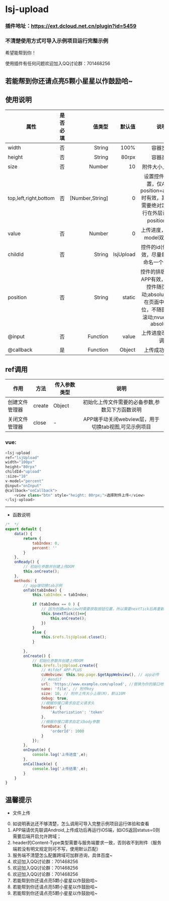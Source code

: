 # lsj-upload

### 插件地址：https://ext.dcloud.net.cn/plugin?id=5459

### 不清楚使用方式可导入示例项目运行完整示例

希望能帮到你！

使用插件有任何问题欢迎加入QQ讨论群：701468256

若能帮到你还请点亮5颗小星星以作鼓励哈~
---

## 使用说明
| 属性		| 是否必填	|  值类型	| 默认值	| 说明			|
| --------- | -------- 	| -----: 	| --: 	| :------------:|
| width		|	否 		| String	|100%	| 容器宽度		|
| height	|	否 		| String	|80rpx	| 容器高度		|
| size		|	否 		| Number	|10		| 附件大小上限(M)|
| top,left,right,bottom		|	否 		| [Number,String]	|0		| 设置控件绝对位置，仅App端position=absolute时有效，其他端若需要绝对定位可自行在外层设置css position样式|
| value		|	否 		| Number	|0		| 上传进度，通过v-model双向绑定|
| childId	|	否 		| String	|lsjUpload| 控件的id(仅APP有效，尽量每个控件命名一个唯一Id)|
| position	|	否 		| String	|static	| 控件的排版位置(仅APP有效，static=控件随页面滚动;absolute=控件在页面中绝对定位，不随窗口内容滚动;nvue仅支持absolute)|
| @input	|	否 		| Function	|value	| 上传进度改变时回调|
| @callback	|	是 		| Function	|Object	| 上传成功时回调	|

## ref调用
|作用 | 方法| 传入参数类型|  说明|
|---- | --------- | -------- | :--: |
|创建文件管理器| create|Object| 初始化上传文件需要的必备参数,参数见下方函数说明|
|关闭文件管理器| close|-		| APP端手动关闭webview层，用于切换tab视图,可见示例项目|

### vue:
``` javascript
<lsj-upload 
ref="lsjUpload"
width="100px"
height="80rpx"
childId="upload"
:size="10"
v-model="percent"
@input="onInput"
@callback="onCallback">
	<view class="btn" style="height: 80rpx;">选择附件上传</view>
</lsj-upload>
```

---
* 函数说明


``` javascript
/*  */
export default {
	data() {
		return {
			tabIndex: 0,
			percent: ''
		}
	},
	onReady() {
		// 初始化参数并创建上传DOM
		this.onCreate();
	},
	methods: {
		// app端切换tab示例
		onTab(tabIndex) {
			this.tabIndex = tabIndex;
			
			if (tabIndex == 0 ) {
				// 因为创建webview时需要获取按钮位置，所以需要nextTick后再重新调用create
				this.$nextTick(()=>{
					this.onCreate();
				})
			}
			else {
				this.$refs.lsjUpload.close();
			}
			
		},
		onCreate() {
			// 初始化参数并创建上传DOM
			this.$refs.lsjUpload.create({
				// #ifdef APP-PLUS
				cuWebview: this.$mp.page.$getAppWebview(), // app必传
				// #endif
				url: 'https://www.example.com/upload', //替换为你的接口地址
				name: 'file', // 附件key
				size: 10, // 附件上传大小上限(M)，默认10M
				debug: true,
				//根据你接口需求自定义请求头
				header: {
					'Authorization': 'token'
				},
				//根据你接口需求自定义body参数
				formData: {
					'orderId': 1000
				}
			});
		},
		onInput(e) {
			console.log('上传进度',e);
		},
		onCallback(e) {
			console.log('上传结果',e);
		}
	}
}

```

## 温馨提示
	
* 文件上传
0. 如说明表达还不够清楚，怎么调用可导入完整示例项目运行体验和查看	
1. APP端请优先联调Android,上传成功后再运行iOS端，如iOS返回status=0则需要后端开启允许跨域；
2. header的Content-Type类型需要与服务端要求一致，否则收不到附件（服务端若没有明文规定则可不写，使用默认匹配）
3. 服务端不清楚怎么配置跨域可加群咨询，具体百度~
4. 欢迎加入QQ讨论群：701468256
5. 欢迎加入QQ讨论群：701468256
6. 欢迎加入QQ讨论群：701468256
7. 若能帮到你还请点亮5颗小星星以作鼓励哈~
8. 若能帮到你还请点亮5颗小星星以作鼓励哈~
9. 若能帮到你还请点亮5颗小星星以作鼓励哈~